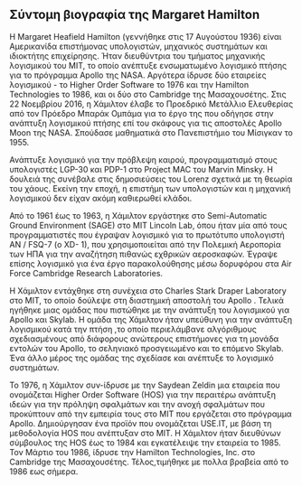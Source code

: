 ## Σύντομη βιογραφία της Margaret Hamilton

Η Margaret Heafield Hamilton (γεννήθηκε στις 17 Αυγούστου 1936) είναι Αμερικανίδα επιστήμονας υπολογιστών, μηχανικός συστημάτων και
ιδιοκτήτης επιχείρησης. Ήταν διευθύντρια του τμήματος μηχανικής λογισμικού του MIT, το οποίο ανέπτυξε ενσωματωμένο λογισμικό πτήσης για
το πρόγραμμα Apollo της NASA. Αργότερα ίδρυσε δύο εταιρείες λογισμικού - το Higher Order Software το 1976 και την Hamilton Technologies
το 1986, και οι δύο στο Cambridge της Μασαχουσέτης. Στις 22 Νοεμβρίου 2016, η Χάμιλτον έλαβε το Προεδρικό Μετάλλιο Ελευθερίας από τον
Πρόεδρο Μπαράκ Ομπάμα για το έργο της που οδήγησε στην ανάπτυξη λογισμικού πτήσης επί του σκάφους για τις αποστολές Apollo Moon της NASA.
Σπούδασε μαθηματικά στο Πανεπιστήμιο του Μίσιγκαν το 1955.

Ανάπτυξε λογισμικό για την πρόβλεψη καιρού, προγραμματισμό στους υπολογιστές LGP-30 και PDP-1 στο Project MAC του Marvin Minsky. Η δουλειά
της συνέβαλε στις δημοσιεύσεις του Lorenz σχετικά με τη θεωρία του χάους. Εκείνη την εποχή, η επιστήμη των υπολογιστών και η μηχανική 
λογισμικού δεν είχαν ακόμη καθιερωθεί κλάδοι.

Από το 1961 έως το 1963, η Χάμιλτον εργάστηκε στο Semi-Automatic Ground Environment (SAGE) στο MIT Lincoln Lab, όπου ήταν μία από τους
προγραμματιστές που έγραψαν λογισμικό για το πρωτότυπο υπολογιστή AN / FSQ-7 (ο XD- 1), που χρησιμοποιείται από την Πολεμική Αεροπορία των
ΗΠΑ για την αναζήτηση πιθανώς εχθρικών αεροσκαφών. Έγραψε επίσης λογισμικό για ένα έργο παρακολούθησης μέσω δορυφόρου στα Air Force
Cambridge Research Laboratories.

Η Χάμιλτον εντάχθηκε στη συνέχεια στο Charles Stark Draper Laboratory στο MIT, το οποίο δούλεψε στη διαστημική αποστολή του Apollo .
Τελικά ηγήθηκε μιας ομάδας που πιστώθηκε με την ανάπτυξη του λογισμικού για Apollo και Skylab. Η ομάδα της Χάμιλτον ήταν υπεύθυνη για την
ανάπτυξη λογισμικού κατά την πτήση ,το οποίο περιελάμβανε αλγόριθμους σχεδιασμένους από διάφορους ανώτερους επιστήμονες για τη μονάδα 
εντολών του Apollo, το σεληνιακό προσγειωμένο και το επόμενο Skylab. Ένα άλλο μέρος της ομάδας της σχεδίασε και ανέπτυξε το λογισμικό 
συστημάτων.

Το 1976, η Χάμιλτον συν-ίδρυσε με την Saydean Zeldin μια εταιρεία που ονομάζεται Higher Order Software (HOS) για την περαιτέρω ανάπτυξη
ιδεών για την πρόληψη σφαλμάτων και την ανοχή σφαλμάτων που προκύπτουν από την εμπειρία τους στο MIT που εργάζεται στο πρόγραμμα Apollo.
Δημιούργησαν ένα προϊόν που ονομάζεται USE.IT, με βάση τη μεθοδολογία HOS που ανέπτυξαν στο MIT. 
Η Χάμιλτον ήταν διευθύνων σύμβουλος της HOS έως το 1984 και εγκατέλειψε την εταιρεία το 1985. Τον Μάρτιο του 1986, ίδρυσε την Hamilton
Technologies, Inc. στο Cambridge της Μασαχουσέτης. Τέλος,τιμήθηκε με πολλα βραβεία από το 1986 εως σήμερα. 
